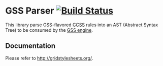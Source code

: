 GSS Parser [![Build Status](https://travis-ci.org/gss/ccss-compiler.png?branch=master)](https://travis-ci.org/gss/ccss-compiler)
=============

This library parse GSS-flavored [CCSS](http://www.cs.washington.edu/research/constraints/web/ccss-uwtr.pdf) rules into an AST (Abstract Syntax Tree) to be consumed by the [GSS engine](https://github.com/gss/engine).

## Documentation

Please refer to <http://gridstylesheets.org/>.
